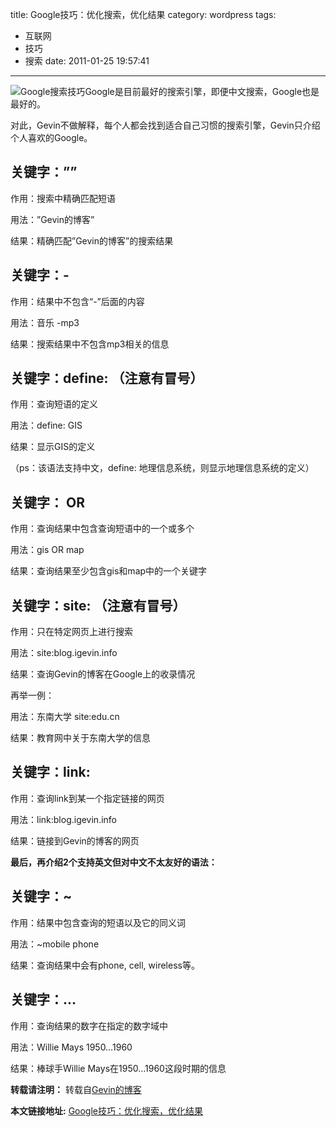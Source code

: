 title: Google技巧：优化搜索，优化结果
category: wordpress
tags:
- 互联网
- 技巧
- 搜索
date: 2011-01-25 19:57:41
---

![Google搜索技巧](http://1hebha.bay.livefilestore.com/y1pa0eglHcpOnD3CwCDwgPSEHDhx1y5CMLUBTQ-Ju0mo4hzi2Bv8rxvCOP3S65_8QDHaHE3OSRaT7cmYvJwRtbeZWEPSAM_T2bz/Google%20Search.jpg?psid=1 "Google搜索技巧")Google是目前最好的搜索引擎，即便中文搜索，Google也是最好的。

对此，Gevin不做解释，每个人都会找到适合自己习惯的搜索引擎，Gevin只介绍个人喜欢的Google。

## 关键字：&#8221;&#8221;

作用：搜索中精确匹配短语

用法：&#8221;Gevin的博客&#8221;

结果：精确匹配&#8221;Gevin的博客&#8221;的搜索结果

## <span id="more-885"></span>关键字：-

作用：结果中不包含“-”后面的内容

用法：音乐 -mp3

结果：搜索结果中不包含mp3相关的信息

## 关键字：define: （注意有冒号）

作用：查询短语的定义

用法：define: GIS

结果：显示GIS的定义

（ps：该语法支持中文，define: 地理信息系统，则显示地理信息系统的定义）

## 关键字： OR

作用：查询结果中包含查询短语中的一个或多个

用法：gis OR map

结果：查询结果至少包含gis和map中的一个关键字

## 关键字：site: （注意有冒号）

作用：只在特定网页上进行搜索

用法：site:blog.igevin.info

结果：查询Gevin的博客在Google上的收录情况

再举一例：

用法：东南大学 site:edu.cn

结果：教育网中关于东南大学的信息

## 关键字：link:

作用：查询link到某一个指定链接的网页

用法：link:blog.igevin.info

结果：链接到Gevin的博客的网页

**最后，再介绍2个支持英文但对中文不太友好的语法：**

## 关键字：~

作用：结果中包含查询的短语以及它的同义词

用法：~mobile phone

结果：查询结果中会有phone, cell, wireless等。

## 关键字：&#8230;

作用：查询结果的数字在指定的数字域中

用法：Willie Mays 1950&#8230;1960

结果：棒球手Willie Mays在1950&#8230;1960这段时期的信息

**转载请注明：** 转载自[Gevin的博客](http://blog.igevin.info/)

**本文链接地址:** [Google技巧：优化搜索，优化结果](http://blog.igevin.info/2011/01/google-search-skill/)
